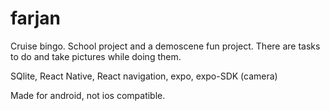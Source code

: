 # farjan
Cruise bingo. School project and a demoscene fun project. 
There are tasks to do and take pictures while doing them.

SQlite, React Native, React navigation, expo, expo-SDK (camera)

Made for android, not ios compatible.
